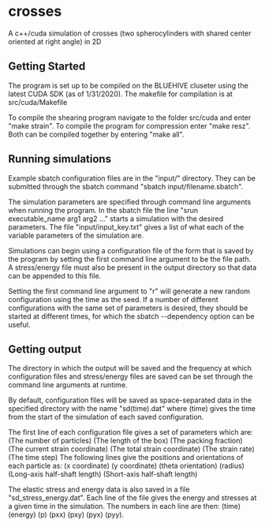# crosses
A c++/cuda simulation of crosses (two spherocylinders with shared center oriented at right angle) in 2D

## Getting Started

The program is set up to be compiled on the BLUEHIVE cluseter using the latest CUDA SDK (as of 1/31/2020). The makefile for compilation is at src/cuda/Makefile

To compile the shearing program navigate to the folder src/cuda and enter "make strain".  To compile the program for compression enter "make resz".  Both can be compiled together by entering "make all".

## Running simulations

Example sbatch configuration files are in the "input/" directory.  They can be submitted through the sbatch command "sbatch input/filename.sbatch".

The simulation parameters are specified through command line arguments when running the program.  In the sbatch file the line "srun executable_name arg1 arg2 ..." starts a simulation with the desired parameters. The file "input/input_key.txt" gives a list of what each of the variable parameters of the simulation are.

Simulations can begin using a configuration file of the form that is saved by the program by setting the first command line argument to  be the file path.  A stress/energy file must also be present in the output directory so that data can be appended to this file.

Setting the first command line argument to "r" will generate a new random configuration using the time as the seed.  If a number of different configurations with the same set of parameters is desired, they should be started at different times, for which the sbatch --dependency option can be useful.

## Getting output

The directory in which the output will be saved and the frequency at which configuration files and stress/energy files are saved can be set through the command line arguments at runtime.

By default, configuration files will be saved as space-separated data in the specified directory with the name "sd(time).dat" where (time) gives the time from the start of the simulation of each saved configuration.

The first line of each configuration file gives a set of parameters which are: 
(The number of particles) (The length of the box) (The packing fraction) (The current strain coordinate) (The total strain coordinate) (The strain rate) (The time step)
The following lines give the positions and orientations of each particle as:
(x coordinate) (y coordinate) (theta orientation) (radius) (Long-axis half-shaft length) (Short-axis half-shaft length)

The elastic stress and energy data is also saved in a file "sd_stress_energy.dat".  Each line of the file gives the energy and stresses at a given time in the simulation. The numbers in each line are then:
(time) (energy) (p) (pxx) (pxy) (pyx) (pyy).
